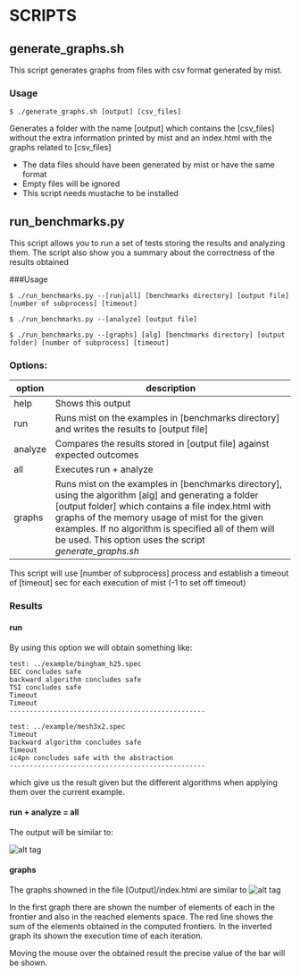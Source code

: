 # SCRIPTS

## generate_graphs.sh

This script generates graphs from files with csv format generated by mist.

### Usage

	$ ./generate_graphs.sh [output] [csv_files]

Generates a folder with the name [output] which contains the [csv_files] without the extra information printed by mist and an index.html with the graphs related to [csv_files]

* The data files should have been generated by mist or have the same format
* Empty files will be ignored
* This script needs mustache to be installed

## run_benchmarks.py

This script allows you to run a set of tests storing the results and analyzing them. The script also show you a summary about the correctness of the results obtained

###Usage

	$ ./run_benchmarks.py --[run|all] [benchmarks directory] [output file] [number of subprocess] [timeout]

	$ ./run_benchmarks.py --[analyze] [output file]

	$ ./run_benchmarks.py --[graphs] [alg] [benchmarks directory] [output folder] [number of subprocess] [timeout]

### Options:

| option | description |
|--------|---------|
|help |  Shows this output |
|run |  Runs mist on the examples in [benchmarks directory] and writes the results to [output file] |
|analyze |  Compares the results stored in [output file] against expected outcomes |
|all |  Executes run + analyze |
|graphs |  Runs mist on the examples in [benchmarks directory], using the algorithm [alg] and generating a folder [output folder] which contains a file index.html with graphs of the memory usage of mist for the given examples. If no algorithm is specified all of them will be used. This option uses the script *generate_graphs.sh*|

This script will use [number of subprocess] process and establish a timeout of [timeout] sec for each execution of mist (-1 to set off timeout)

### Results

#### run
By using this option we will obtain something like:

```
test: ../example/bingham_h25.spec
EEC concludes safe
backward algorithm concludes safe
TSI concludes safe
Timeout
Timeout
-------------------------------------------------

test: ../example/mesh3x2.spec
Timeout
backward algorithm concludes safe
Timeout
ic4pn concludes safe with the abstraction
-------------------------------------------------
```
which give us the result given but the different algorithms when applying them over the current example.

#### run + analyze = all
The output will be similar to:

![alt tag](https://github.com/pevalme/mist/blob/improving_graphs_scripts/img/analyze.png)

#### graphs
The graphs showned in the file [Output]/index.html are similar to
![alt tag](https://github.com/pevalme/mist/blob/improving_graphs_scripts/img/graph.png)

In the first graph there are shown the number of elements of each in the frontier and also in the reached elements space. The
red line shows the sum of the elements obtained in the computed frontiers. In the inverted graph its shown the execution time of each iteration.

Moving the mouse over the obtained result the precise value of the bar will be shown.